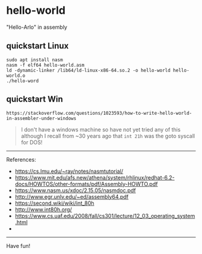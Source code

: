 # hello-world
"Hello-Arlo" in assembly

## quickstart Linux
```
sudo apt install nasm
nasm -f elf64 hello-world.asm
ld -dynamic-linker /lib64/ld-linux-x86-64.so.2 -o hello-world hello-world.o
./hello-word
```

## quickstart Win

`https://stackoverflow.com/questions/1023593/how-to-write-hello-world-in-assembler-under-windows`
> I don't have a windows machine so have not yet tried any of this although I recall from ~30 years ago that `int 21h` was the goto syscall for DOS!

---

References:
* https://cs.lmu.edu/~ray/notes/nasmtutorial/
* https://www.mit.edu/afs.new/athena/system/rhlinux/redhat-6.2-docs/HOWTOS/other-formats/pdf/Assembly-HOWTO.pdf
* https://www.nasm.us/xdoc/2.15.05/nasmdoc.pdf
* http://www.egr.unlv.edu/~ed/assembly64.pdf
* https://second.wiki/wiki/int_80h
* http://www.int80h.org/
* https://www.cs.uaf.edu/2008/fall/cs301/lecture/12_03_operating_system.html
* 
---
Have fun! 